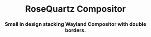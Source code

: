 <p align="center">
    <h1 align="center">RoseQuartz Compositor</h1>
    <h3 align="center">Small in design stacking Wayland Compositor with double borders.</h3>
</p>